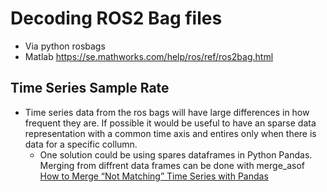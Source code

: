 # Decoding ROS2 Bag files

* Via python rosbags
* Matlab https://se.mathworks.com/help/ros/ref/ros2bag.html

## Time Series Sample Rate

* Time series data from the ros bags will have large differences in how frequent they are. If possible it would be useful to have an sparse data representation with a common time axis and entires only when there is data for a specific collumn.
  * One solution could be using spares dataframes in Python Pandas. Merging from diffrent data frames can be done with merge_asof [How to Merge “Not Matching” Time Series with Pandas](https://towardsdatascience.com/how-to-merge-not-matching-time-series-with-pandas-7993fcbce063)